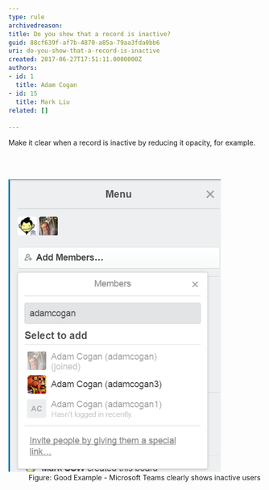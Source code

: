 ```yaml
---
type: rule
archivedreason: 
title: Do you show that a record is inactive?
guid: 88cf639f-af7b-4870-a85a-79aa3fda0bb6
uri: do-you-show-that-a-record-is-inactive
created: 2017-06-27T17:51:11.0000000Z
authors:
- id: 1
  title: Adam Cogan
- id: 15
  title: Mark Liu
related: []

---
```



Make it clear when a record is inactive by reducing it opacity, for example.<br>
<br><excerpt class='endintro'></excerpt><br>
<dl class="goodImage">​​
<dt><img src="inactive-record.png" alt="inactive-record.png" />​<br></dt><dd>Figure: Good Example - Microsoft Teams clearly shows inactive users​<br></dd></dl>


